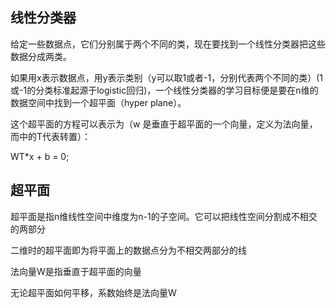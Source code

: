 ## 线性分类器
给定一些数据点，它们分别属于两个不同的类，现在要找到一个线性分类器把这些数据分成两类。

如果用x表示数据点，用y表示类别（y可以取1或者-1，分别代表两个不同的类）(1或-1的分类标准起源于logistic回归)，一个线性分类器的学习目标便是要在n维的数据空间中找到一个超平面（hyper plane）。

这个超平面的方程可以表示为（w 是垂直于超平面的一个向量，定义为法向量，而中的T代表转置）：

WT*x + b = 0;

## 超平面
超平面是指n维线性空间中维度为n-1的子空间。它可以把线性空间分割成不相交的两部分

二维时的超平面即为将平面上的数据点分为不相交两部分的线

法向量W是指垂直于超平面的向量

无论超平面如何平移，系数始终是法向量W
